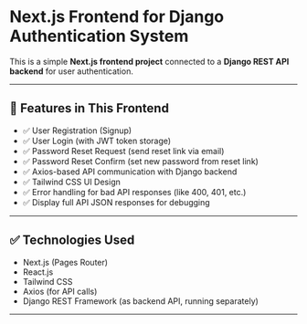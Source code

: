 # Next.js Frontend for Django Authentication System

This is a simple **Next.js frontend project** connected to a **Django REST API backend** for user authentication.

---

## 📌 Features in This Frontend

- ✅ User Registration (Signup)
- ✅ User Login (with JWT token storage)
- ✅ Password Reset Request (send reset link via email)
- ✅ Password Reset Confirm (set new password from reset link)
- ✅ Axios-based API communication with Django backend
- ✅ Tailwind CSS UI Design
- ✅ Error handling for bad API responses (like 400, 401, etc.)
- ✅ Display full API JSON responses for debugging

---

## ✅ Technologies Used

- Next.js (Pages Router)
- React.js
- Tailwind CSS
- Axios (for API calls)
- Django REST Framework (as backend API, running separately)

---
